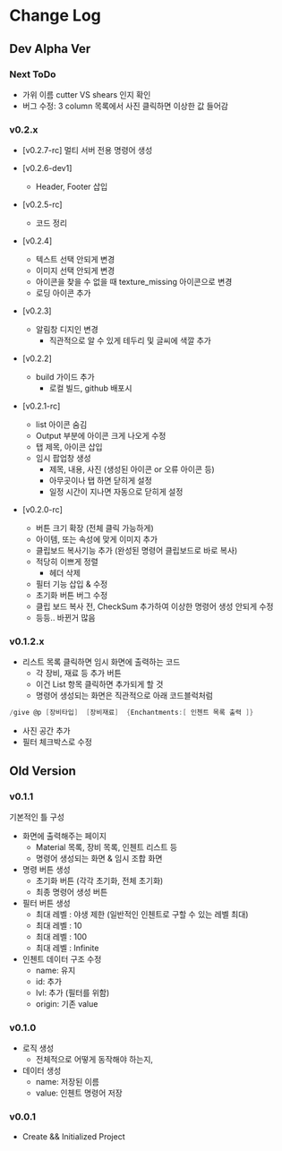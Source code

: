 # Change Log

## Dev Alpha Ver

### Next ToDo

- 가위 이름 cutter VS shears 인지 확인
- 버그 수정: 3 column 목록에서 사진 클릭하면 이상한 값 들어감

### v0.2.x

- [v0.2.7-rc] 멀티 서버 전용 명령어 생성

- [v0.2.6-dev1]
  - Header, Footer 삽입

- [v0.2.5-rc]
  - 코드 정리

- [v0.2.4]
  - 텍스트 선택 안되게 변경
  - 이미지 선택 안되게 변경
  - 아이콘을 찾을 수 없을 때 texture_missing 아이콘으로 변경
  - 로딩 아이콘 추가

- [v0.2.3]
  - 알림창 디지인 변경
    - 직관적으로 알 수 있게 테두리 및 글씨에 색깔 추가

- [v0.2.2]
  - build 가이드 추가
    - 로컬 빌드, github 배포시

- [v0.2.1-rc]
  - list 아이콘 숨김
  - Output 부분에 아이콘 크게 나오게 수정
  - 탭 제목, 아이콘 삽입
  - 임시 팝업창 생성
    - 제목, 내용, 사진 (생성된 아이콘 or 오류 아이콘 등)
    - 아무곳이나 탭 하면 닫히게 설정
    - 일정 시간이 지나면 자동으로 닫히게 설정

- [v0.2.0-rc]
  - 버튼 크기 확장 (전체 클릭 가능하게)
  - 아이템, 또는 속성에 맞게 이미지 추가
  - 클립보드 복사기능 추가 (완성된 명령어 클립보드로 바로 복사)
  - 적당히 이쁘게 정렬
    - 헤더 삭제
  - 필터 기능 삽입 & 수정
  - 초기화 버튼 버그 수정
  - 클립 보드 복사 전, CheckSum 추가하여 이상한 명령어 생성 안되게 수정
  - 등등.. 바뀐거 많음

### v0.1.2.x

- 리스트 목록 클릭하면 임시 화면에 출력하는 코드
  - 각 장비, 재료 등 추가 버튼
  - 이건 List 항목 클릭하면 추가되게 할 것
  - 명령어 생성되는 화면은 직관적으로 아래 코드블럭처럼

```c
/give @p [장비타입]  [장비재료]  {Enchantments:[ 인첸트 목록 출력 ]}
```

- 사진 공간 추가
- 필터 체크박스로 수정

## Old Version

### v0.1.1

기본적인 틀 구성

- 화면에 출력해주는 페이지  
  - Material 목록, 장비 목록, 인첸트 리스트 등
  - 명령어 생성되는 화면 & 임시 조합 화면
- 명령 버튼 생성
  - 초기화 버튼 (각각 초기화, 전체 초기화)
  - 최종 명령어 생성 버튼
- 필터 버튼 생성
  - 최대 레벨 : 야생 제한 (일반적인 인첸트로 구할 수 있는 레벨 최대)
  - 최대 레벨 : 10
  - 최대 레벨 : 100
  - 최대 레벨 : Infinite
- 인첸트 데이터 구조 수정
  - name: 유지
  - id: 추가
  - lvl: 추가 (필터를 위함)
  - origin: 기존 value

### v0.1.0

- 로직 생성
  - 전체적으로 어떻게 동작해야 하는지,
- 데이터 생성
  - name: 저장된 이름
  - value: 인첸트 명령어 저장

### v0.0.1

- Create && Initialized Project
